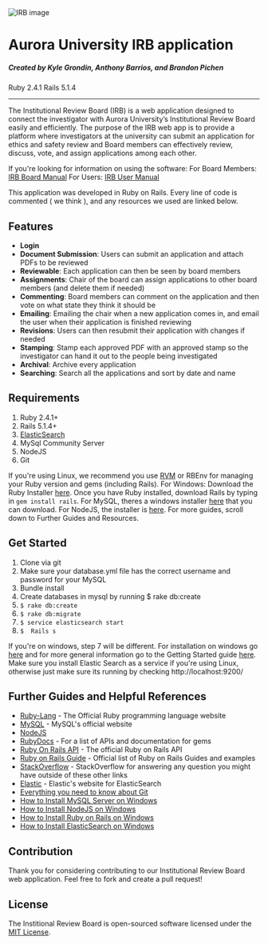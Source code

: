 <img src="http://s3.amazonaws.com/kylegrondin-portfolio/projects/avatars/000/000/004/original/irb.jpg?1520623284" alt="IRB image" align="center">

# Aurora University IRB application
##### Created by Kyle Grondin, Anthony Barrios, and Brandon Pichen

Ruby 2.4.1
Rails 5.1.4

---

The Institutional Review Board (IRB) is a web application designed to connect the investigator with Aurora University’s Institutional Review Board easily and efficiently.  The purpose of the IRB web app is to provide a platform where investigators at the university can submit an application for ethics and safety review and Board members can effectively review, discuss, vote, and assign applications among each other.  


If you're looking for information on using the software:
For Board Members: [IRB Board Manual](https://docs.google.com/document/d/1-X5ouNzfN3ncTXFYhbNVclyeZyZIa49QF3oXrXbyS1A/edit?usp=sharing)
For Users: [IRB User Manual](https://docs.google.com/document/d/1g5JFOZxCvrauNB5Z_lo8z3b0gpe0zysHIepgzUJfFPU/edit?usp=sharing)

This application was developed in Ruby on Rails.  Every line of code is commented ( we think ), and any resources we used are linked below.  


## Features

*  **Login**
*  **Document Submission**: Users can submit an application and attach PDFs to be reviewed
*  **Reviewable**: Each application can then be seen by board members
*  **Assignments**: Chair of the board can assign applications to other board members (and delete them if needed)
*  **Commenting**: Board members can comment on the application and then vote on what state they think it should be
*  **Emailing**: Emailing the chair when a new application comes in, and email the user when their application is finished reviewing
*  **Revisions**: Users can then resubmit their application with changes if needed
*  **Stamping**: Stamp each approved PDF with an approved stamp so the investigator can hand it out to the people being investigated
*  **Archival**: Archive every application
*  **Searching**: Search all the applications and sort by date and name


## Requirements

1.  Ruby 2.4.1+
2.  Rails 5.1.4+
3.  [ElasticSearch](https://www.elastic.co/products/elasticsearch)
4.  MySql Community Server
5.  NodeJS
6.  Git

If you're using Linux, we recommend you use [RVM](https://rvm.io/) or RBEnv for managing your Ruby version and gems (including Rails).  For Windows: Download the Ruby Installer [here](https://www.ruby-lang.org/en/downloads/).  Once you have Ruby installed, download Rails by typing in `gem install rails`. For MySQL, theres a windows installer [here](https://dev.mysql.com/downloads/mysql/) that you can download.  For NodeJS, the installer is [here](https://nodejs.org/en/).  For more guides, scroll down to Further Guides and Resources.


## Get Started

1.  Clone via git
2.  Make sure your database.yml file has the correct username and password for your MySQL
3.  Bundle install
4.  Create databases in mysql by running $ rake db:create
5.  `$ rake db:create`
6.  `$ rake db:migrate`
7.  `$ service elasticsearch start`
8.  `$  Rails s`

If you're on windows, step 7 will be different.  For installation on windows go [here](https://www.elastic.co/guide/en/elasticsearch/reference/current/windows.html) and for more general information go to the Getting Started guide [here](https://www.elastic.co/guide/en/elasticsearch/reference/current/getting-started.html).  Make sure you install Elastic Search as a service if you're using Linux, otherwise just make sure its running by checking http://localhost:9200/

## Further Guides and Helpful References

*  [Ruby-Lang](https://www.ruby-lang.org/en/downloads/) - The Official Ruby programming language website
*  [MySQL](https://dev.mysql.com/downloads/mysql/) - MySQL's official website
*  [NodeJS](https://nodejs.org/en/)
*  [RubyDocs](http://www.rubydoc.info/) - For a list of APIs and documentation for gems
*  [Ruby On Rails API](http://api.rubyonrails.org/) - The official Ruby on Rails API
*  [Ruby on Rails Guide](http://guides.rubyonrails.org/) - Official list of Ruby on Rails Guides and examples
*  [StackOverflow](https://stackoverflow.com/) - StackOverflow for answering any question you might have outside of these other links
*  [Elastic](https://www.elastic.co/ ) - Elastic's website for ElasticSearch
*  [Everything you need to know about Git](https://www.udemy.com/learngit/)
*  [How to Install MySQL Server on Windows](https://www.youtube.com/watch?v=UgHRay7gN1g)
*  [How to Install NodeJS on Windows](https://www.youtube.com/watch?v=-u-j7uqU7sI)
*  [How to Install Ruby on Rails on Windows](https://www.youtube.com/watch?v=OHgXELONyTQ)
*  [How to Install ElasticSearch on Windows](https://www.youtube.com/watch?v=YE7AzSCC3E0)


## Contribution

Thank you for considering contributing to our Institutional Review Board web application.  Feel free to fork and create a pull request!

## License

The Institional Review Board is open-sourced software licensed under the [MIT License](https://opensource.org/licenses/MIT).
